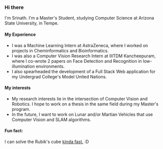 ### Hi there

I'm Srinath. I'm a Master's Student, studying Computer Science at Arizona State University, in Tempe.

#### My Experience 

- I was a Machine Learning Intern at AstraZeneca, where I worked on projects in Cheminformatics and Bioinformatics.
- I was also a Computer Vision Research Intern at IIITDM Kancheepuram, where I co-wrote 2 papers on Face Detection and Recognition in low-illumination environments. 
- I also spearheaded the development of a Full Stack Web application for my Undergrad College's Model United Nations.

#### My interests 

- My research interests lie in the intersection of Computer Vision and Robotics. I hope to work on a thesis in the same field during my Master's program.
- In the future, I want to work on Lunar and/or Martian Vehicles that use Computer Vision and SLAM algorithms.

#### Fun fact: 

I can solve the Rubik's cube [kinda fast.](https://www.worldcubeassociation.org/persons/2015SRIN10) :D

<!--
**srinathvrao/srinathvrao** is a ✨ _special_ ✨ repository because its `README.md` (this file) appears on your GitHub profile.

Here are some ideas to get you started:

- 🔭 I’m currently working on ...
- 🌱 I’m currently learning ...
- 👯 I’m looking to collaborate on ...
- 🤔 I’m looking for help with ...
- 💬 Ask me about ...
- 📫 How to reach me: ...
- 😄 Pronouns: ...
- ⚡ Fun fact: ...
-->
